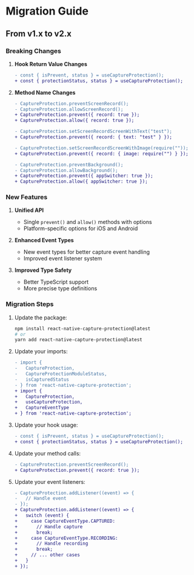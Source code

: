 # Migration Guide

## From v1.x to v2.x

### Breaking Changes

1. **Hook Return Value Changes**

   ```diff
   - const { isPrevent, status } = useCaptureProtection();
   + const { protectionStatus, status } = useCaptureProtection();
   ```

2. **Method Name Changes**

   ```diff
   - CaptureProtection.preventScreenRecord();
   - CaptureProtection.allowScreenRecord();
   + CaptureProtection.prevent({ record: true });
   + CaptureProtection.allow({ record: true });

   - CaptureProtection.setScreenRecordScreenWithText("test");
   + CaptureProtection.prevent({ record: { text: "test" } });

   - CaptureProtection.setScreenRecordScreenWithImage(require(""));
   + CaptureProtection.prevent({ record: { image: require("") } });

   - CaptureProtection.preventBackground();
   - CaptureProtection.allowBackground();
   + CaptureProtection.prevent({ appSwitcher: true });
   + CaptureProtection.allow({ appSwitcher: true });
   ```

### New Features

1. **Unified API**

   - Single `prevent()` and `allow()` methods with options
   - Platform-specific options for iOS and Android

2. **Enhanced Event Types**

   - New event types for better capture event handling
   - Improved event listener system

3. **Improved Type Safety**
   - Better TypeScript support
   - More precise type definitions

### Migration Steps

1. Update the package:

   ```bash
   npm install react-native-capture-protection@latest
   # or
   yarn add react-native-capture-protection@latest
   ```

2. Update your imports:

   ```diff
   - import {
   -   CaptureProtection,
   -   CaptureProtectionModuleStatus,
   -   isCapturedStatus
   - } from 'react-native-capture-protection';
   + import {
   +   CaptureProtection,
   +   useCaptureProtection,
   +   CaptureEventType
   + } from 'react-native-capture-protection';
   ```

3. Update your hook usage:

   ```diff
   - const { isPrevent, status } = useCaptureProtection();
   + const { protectionStatus, status } = useCaptureProtection();
   ```

4. Update your method calls:

   ```diff
   - CaptureProtection.preventScreenRecord();
   + CaptureProtection.prevent({ record: true });
   ```

5. Update your event listeners:
   ```diff
   - CaptureProtection.addListener((event) => {
   -   // Handle event
   - });
   + CaptureProtection.addListener((event) => {
   +   switch (event) {
   +     case CaptureEventType.CAPTURED:
   +       // Handle capture
   +       break;
   +     case CaptureEventType.RECORDING:
   +       // Handle recording
   +       break;
   +     // ... other cases
   +   }
   + });
   ```
